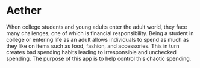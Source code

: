 # Aether
When college students and young adults enter the adult world, they face many challenges, one of which is financial responsibility. Being a student in college or entering life as an adult allows individuals to spend as much as they like on items such as food, fashion, and accessories. This in turn creates bad spending habits leading to irresponsible and unchecked spending. The purpose of this app is to help control this chaotic spending. 
